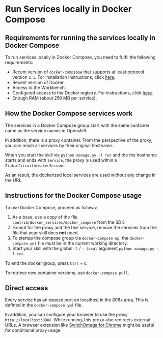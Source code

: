 # Run Services locally in Docker Compose

## Requirements for running the services locally in Docker Compose

To run services locally in Docker Compose, you need to fulfil the following requirements:

- Recent version of `docker-compsose` that supports at least protocol version `2.1`. For installation instructions, click [here](https://docs.docker.com/compose/install/).
- Recent version of Docker.
- Access to the Workbench.
- Configured access to the Docker registry. For instructions, click [here](https://gard.telekom.de/gardwiki/display/SH/Docker).
- Enough RAM (about 250 MB per service).

## How the Docker Compose services work

The services in a Docker Compose group start with the same container name as the service names in Openshift.

In addition, there is a proxy container. From the perspective of the proxy, you can reach all services by their original hostname.

When you start the skill via `python manage.py -l run` and the the hostname starts and ends with `service`, the proxy is used within a `ZipkinCircuitbreakerSession`.

As an result, the dockerized local services are used without any change in the URL.

## Instructions for the Docker Compose usage

To use Docker Compose, proceed as follows:

1. As a base, use a copy of the file `contrib/docker_services/docker_compose` from the SDK.
2. Except for the proxy and the text service, remove the services from the file that your skill does **not** need.
3. To startup the compose group via `docker-compose up`, the `docker-compose.yml` file must be in the current working directory.
4. Start your skill with the global `-l` / `--local` argument `python manage.py -l run`.

To end the docker group, press `Ctrl` + `C`.

To retrieve new container versions, use `docker-compose pull`.

## Direct access

Every service has an expose port on localhost in the 808x area. This is defined in the `docker-compose.yml` file.

In addition, you can configure your browser to use the proxy `http://localhost:8888`. While running, this proxy also redirects external URLs.
A browser extension like [SwitchOmega for Chrome](https://github.com/FelisCatus/SwitchyOmega) might be useful for conditional proxy usage.